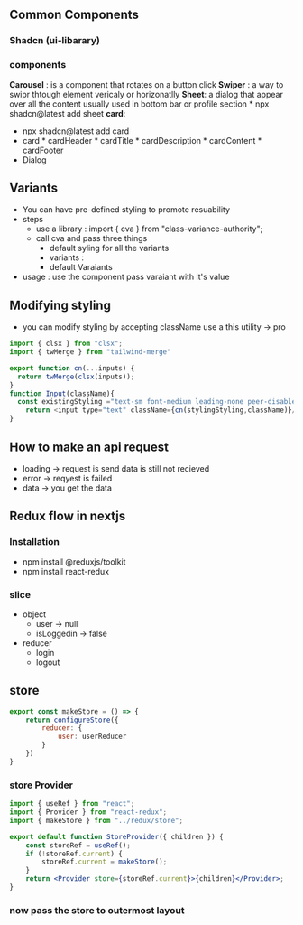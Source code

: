 

## Common Components
### Shadcn (ui-libarary) 

### components
**Carousel** : is a component that  rotates on a button click
**Swiper** : a way to swipr thtough element vericaly or horizonatlly 
**Sheet**: a dialog that appear over all the content  usually used in bottom bar or profile section
    * npx shadcn@latest add sheet
 **card**: 
* npx shadcn@latest add card
* card
		* cardHeader
			* cardTitle
			* cardDescription
		* cardContent
		* cardFooter
* Dialog
  
## Variants
* You can have pre-defined styling to promote resuability 
* steps
  * use a  library  : import { cva } from "class-variance-authority";
  * call cva and pass three things
    * default syling for all the variants
    * variants : 
    *  default Varaiants
 *  usage : use the component pass varaiant with it's value

## Modifying styling 
* you can modify styling by accepting className use a this utility -> pro
```js
import { clsx } from "clsx";
import { twMerge } from "tailwind-merge"

export function cn(...inputs) {
  return twMerge(clsx(inputs));
}
function Input(className){
  const existingStyling ="text-sm font-medium leading-none peer-disabled:cursor-not-allowed peer-disabled:opacity-70"
    return <input type="text" className={cn(stylingStyling,className)}/>
}
```


## How to make an api request
* loading -> request is send data is still not recieved
* error -> reqyest is failed
* data -> you get the data 
  

## Redux flow in nextjs 
### Installation
* npm install @reduxjs/toolkit
* npm install react-redux


### slice
* object
   * user -> null
   * isLoggedin -> false
* reducer 
  * login
  * logout

## store
```js
export const makeStore = () => {
    return configureStore({
        reducer: {
            user: userReducer
        }
    })
}
```
### store Provider
```jsx
import { useRef } from "react";
import { Provider } from "react-redux";
import { makeStore } from "../redux/store";

export default function StoreProvider({ children }) {
    const storeRef = useRef();
    if (!storeRef.current) {
        storeRef.current = makeStore();
    }
    return <Provider store={storeRef.current}>{children}</Provider>;
}
```


### now pass the store to outermost layout


```